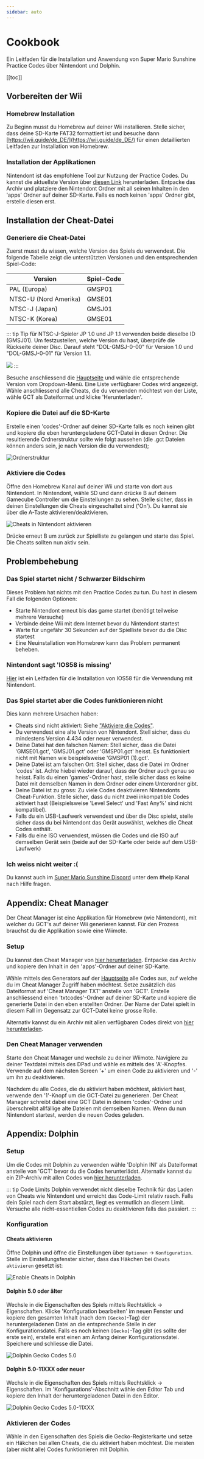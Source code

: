 ```yaml
---
sidebar: auto
---
```


# Cookbook

Ein Leitfaden für die Installation und Anwendung von Super Mario Sunshine Practice Codes über Nintendont und Dolphin.

[[toc]]

## Vorbereiten der Wii

### Homebrew Installation

Zu Beginn musst du Homebrew auf deiner Wii installieren. Stelle sicher, dass deine SD-Karte FAT32 formattiert ist und besuche dann [https://wii.guide/de_DE/](https://wii.guide/de_DE/) für einen detaillierten Leitfaden zur Installation von Homebrew.

### Installation der Applikationen

Nintendont ist das empfohlene Tool zur Nutzung der Practice Codes. Du kannst die aktuellste Version über [diesen Link](https://share.zint.ch/nintendont/latest/Nintendont.zip) herunterladen. Entpacke das Archiv und platziere den Nintendont Ordner mit all seinen Inhalten in den 'apps' Ordner auf deiner SD-Karte. Falls es noch keinen 'apps' Ordner gibt, erstelle diesen erst.

## Installation der Cheat-Datei

### Generiere die Cheat-Datei

Zuerst musst du wissen, welche Version des Spiels du verwendest. Die folgende Tabelle zeigt die unterstützten Versionen und den entsprechenden Spiel-Code:

| Version               | Spiel-Code |
| --------------------- | ---------- |
| PAL (Europa)          | GMSP01     |
| NTSC-U (Nord Amerika) | GMSE01     |
| NTSC-J (Japan)        | GMSJ01     |
| NTSC-K (Korea)        | GMSE01     |

::: tip Tip für NTSC-J-Spieler
JP 1.0 und JP 1.1 verwenden beide dieselbe ID (GMSJ01). Um festzustellen, welche Version du hast, überprüfe die Rückseite deiner Disc. Darauf steht "DOL-GMSJ-0-00" für Version 1.0 und "DOL-GMSJ-0-01" für Version 1.1.

![](/img/jp_diff.png)
:::

Besuche anschliessend die [Hauptseite](./index.md) und wähle die entsprechende Version vom Dropdown-Menü. Eine Liste verfügbarer Codes wird angezeigt. Wähle anschliessend alle Cheats, die du verwenden möchtest von der Liste, wähle GCT als Dateiformat und klicke 'Herunterladen'.

### Kopiere die Datei auf die SD-Karte

Erstelle einen 'codes'-Ordner auf deiner SD-Karte falls es noch keinen gibt und kopiere die eben heruntergeladene GCT-Datei in diesen Ordner. Die resultierende Ordnerstruktur sollte wie folgt aussehen (die .gct Dateien können anders sein, je nach Version die du verwendest);

![Ordnerstruktur](/img/folderstructure.png)

### Aktiviere die Codes

Öffne den Homebrew Kanal auf deiner Wii und starte von dort aus Nintendont. In Nintendont, wähle SD und dann drücke B auf deinem Gamecube Controller um die Einstellungen zu sehen. Stelle sicher, dass in deinen Einstellungen die Cheats eingeschaltet sind ('On'). Du kannst sie über die A-Taste aktivieren/deaktivieren.

![Cheats in Nintendont aktivieren](/img/nintendont_cheats.jpg)

Drücke erneut B um zurück zur Spielliste zu gelangen und starte das Spiel. Die Cheats sollten nun aktiv sein.

## Problembehebung

### Das Spiel startet nicht / Schwarzer Bildschirm

Dieses Problem hat nichts mit den Practice Codes zu tun. Du hast in diesem Fall die folgenden Optionen:

- Starte Nintendont erneut bis das game startet (benötigt teilweise mehrere Versuche)
- Verbinde deine Wii mit dem Internet bevor du Nintendont startest
- Warte für ungefähr 30 Sekunden auf der Spielliste bevor du die Disc startest
- Eine Neuinstallation von Homebrew kann das Problem permanent beheben.

### Nintendont sagt 'IOS58 is missing'

[Hier](./ios58.md) ist ein Leitfaden für die Installation von IOS58 für die Verwendung mit Nintendont.

### Das Spiel startet aber die Codes funktionieren nicht

Dies kann mehrere Ursachen haben:

- Cheats sind nicht aktiviert: Siehe ["Aktiviere die Codes"](#aktiviere-die-codes).
- Du verwendest eine alte Version von Nintendont. Stell sicher, dass du mindestens Version 4.434 oder neuer verwendest.
- Deine Datei hat den falschen Namen: Stell sicher, dass die Datei 'GMSE01.gct', 'GMSJ01.gct' oder 'GMSP01.gct' heisst. Es funktioniert nicht mit Namen wie beispielsweise 'GMSP01 (1).gct'.
- Deine Datei ist am falschen Ort: Stell sicher, dass die Datei im Ordner 'codes' ist. Achte hiebei wieder darauf, dass der Ordner auch genau so heisst. Falls du einen 'games'-Ordner hast, stelle sicher dass es keine Datei mit demselben Namen in dem Ordner oder einem Unterordner gibt.
- Deine Datei ist zu gross: Zu viele Codes deaktivieren Nintendonts Cheat-Funktion. Stelle sicher, dass du nicht zwei inkompatible Codes aktiviert hast (Beispielsweise 'Level Select' und 'Fast Any%' sind nicht kompatibel).
- Falls du ein USB-Laufwerk verwendest und über die Disc spielst, stelle sicher dass du bei Nintendont das Gerät auswählst, welches die Cheat Codes enthält.
- Falls du eine ISO verwendest, müssen die Codes und die ISO auf demselben Gerät sein (beide auf der SD-Karte oder beide auf dem USB-Laufwerk)

### Ich weiss nicht weiter :(

Du kannst auch im [Super Mario Sunshine Discord](https://discord.gg/9dGJWEc) unter dem #help Kanal nach Hilfe fragen.

## Appendix: Cheat Manager

Der Cheat Manager ist eine Applikation für Homebrew (wie Nintendont), mit welcher du GCT's auf deiner Wii generieren kannst. Für den Prozess brauchst du die Applikation sowie eine Wiimote.

### Setup

Du kannst den Cheat Manager von [hier herunterladen](/files/Cheat_manager_v0_3.zip). Entpacke das Archiv und kopiere den Inhalt in den 'apps'-Ordner auf deiner SD-Karte.

Wähle mittels des Generators auf der [Hauptseite](./index.md) alle Codes aus, auf welche du im Cheat Manager Zugriff haben möchtest. Setze zusätzlich das Dateiformat auf 'Cheat Manager TXT' anstelle von 'GCT'. Erstelle anschliessend einen 'txtcodes'-Ordner auf deiner SD-Karte und kopiere die generierte Datei in den eben erstellten Ordner. Der Name der Datei spielt in diesem Fall im Gegensatz zur GCT-Datei keine grosse Rolle.

Alternativ kannst du ein Archiv mit allen verfügbaren Codes direkt von [hier herunterladen](/files/GCMCodes.zip).

### Den Cheat Manager verwenden

Starte den Cheat Manager und wechsle zu deiner Wiimote. Navigiere zu deiner Textdatei mittels des DPad und wähle es mittels des 'A'-Knopfes. Verwende auf dem nächsten Screen '+' um einen Code zu aktivieren und '-' um ihn zu deaktivieren.

Nachdem du alle Codes, die du aktiviert haben möchtest, aktiviert hast, verwende den '1'-Knopf um die GCT-Datei zu generieren. Der Cheat Manager schreibt dabei eine GCT Datei in deinem 'codes'-Ordner und überschreibt allfällige alte Dateien mit demselben Namen. Wenn du nun Nintendont startest, werden die neuen Codes geladen.

## Appendix: Dolphin

### Setup

Um die Codes mit Dolphin zu verwenden wähle 'Dolphin INI' als Dateiformat anstelle von 'GCT' bevor du die Codes herunterlädst. Alternativ kannst du ein ZIP-Archiv mit allen Codes von [hier herunterladen](/files/DolphinCodes.zip).

::: tip Code Limits
Dolphin verwendet nicht dieselbe Technik für das Laden von Cheats wie Nintendont und erreicht das Code-Limit relativ rasch. Falls dein Spiel nach dem Start abstürzt, liegt es vermutlich an diesem Limit. Versuche alle nicht-essentiellen Codes zu deaktivieren falls das passiert.
:::

### Konfiguration

#### Cheats aktivieren

Öffne Dolphin und öffne die Einstellungen über `Optionen` -> `Konfiguration`. Stelle im Einstellungsfenster sicher, dass das Häkchen bei `Cheats aktivieren` gesetzt ist:

![Enable Cheats in Dolphin](/img/dolphin_cheats.png)

#### Dolphin 5.0 oder älter

Wechsle in die Eigenschaften des Spiels mittels Rechtsklick -> Eigenschaften. Klicke 'Konfiguration bearbeiten' im neuen Fenster und kopiere den gesamten Inhalt (nach dem `[Gecko]`-Tag) der heruntergeladenen Datei an die entsprechende Stelle in der Konfigurationsdatei. Falls es noch keinen `[Gecko]`-Tag gibt (es sollte der erste sein), erstelle erst einen am Anfang deiner Konfigurationsdatei. Speichere und schliesse die Datei.

![Dolphin Gecko Codes 5.0](/img/dolphin_gecko_codes_v1.png)

#### Dolphin 5.0-11XXX oder neuer

Wechsle in die Eigenschaften des Spiels mittels Rechtsklick -> Eigenschaften. Im 'Konfigurations'-Abschnitt wähle den Editor Tab und kopiere den Inhalt der heruntergeladenen Datei in den Editor.

![Dolphin Gecko Codes 5.0-11XXX](/img/dolphin_gecko_codes_v2.png)

### Aktivieren der Codes

Wähle in den Eigenschaften des Spiels die Gecko-Registerkarte und setze ein Häkchen bei allen Cheats, die du aktiviert haben möchtest. Die meisten (aber nicht alle) Codes funktionieren mit Dolphin.
